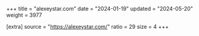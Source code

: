 +++
title = "alexeystar.com"
date = "2024-01-19"
updated = "2024-05-20"
weight = 3977

[extra]
source = "https://alexeystar.com/"
ratio = 29
size = 4
+++
